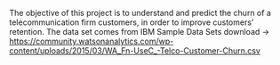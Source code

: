 
The objective of this project is to understand and predict the churn of a telecommunication firm customers, in order to improve customers' retention.
The data set comes from IBM Sample Data Sets
download -> https://community.watsonanalytics.com/wp-content/uploads/2015/03/WA_Fn-UseC_-Telco-Customer-Churn.csv




